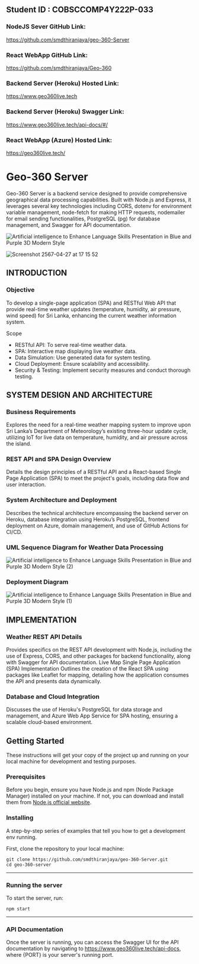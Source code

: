 ## Student ID : COBSCCOMP4Y222P-033


### NodeJS Sever GitHub Link:
https://github.com/smdthiranjaya/geo-360-Server

### React WebApp GitHub Link:
https://github.com/smdthiranjaya/Geo-360

### Backend Server (Heroku) Hosted Link:
https://www.geo360live.tech

### Backend Server (Heroku) Swagger Link:
https://www.geo360live.tech/api-docs/#/

### React WebApp (Azure) Hosted Link:
https://geo360live.tech/

# Geo-360 Server

Geo-360 Server is a backend service designed to provide comprehensive geographical data processing capabilities. Built with Node.js and Express, it leverages several key technologies including CORS, dotenv for environment variable management, node-fetch for making HTTP requests, nodemailer for email sending functionalities, PostgreSQL (pg) for database management, and Swagger for API documentation.

![Artificial intelligence to Enhance Language Skills Presentation in Blue and Purple 3D Modern Style](https://github.com/smdthiranjaya/geo-360-Server/assets/37227365/d58dc91d-6cb8-4488-8e97-d4927bbf1e37)

![Screenshot 2567-04-27 at 17 15 52](https://github.com/smdthiranjaya/Geo-360/assets/37227365/ff3de2ce-1e39-40eb-b7cf-425e740eb201)

## INTRODUCTION

### Objective
To develop a single-page application (SPA) and RESTful Web API that provide real-time weather updates (temperature, humidity, air pressure, wind speed) for Sri Lanka, enhancing the current weather information system.
 
Scope
- RESTful API: To serve real-time weather data.
- SPA: Interactive map displaying live weather data.
- Data Simulation: Use generated data for system testing.
- Cloud Deployment: Ensure scalability and accessibility.
- Security & Testing: Implement security measures and conduct thorough testing.

## SYSTEM DESIGN AND ARCHITECTURE

### Business Requirements

Explores the need for a real-time weather mapping system to improve upon Sri Lanka’s Department of Meteorology’s existing three-hour update cycle, utilizing IoT for live data on temperature, humidity, and air pressure across the island.

### REST API and SPA Design Overview

Details the design principles of a RESTful API and a React-based Single Page Application (SPA) to meet the project's goals, including data flow and user interaction.

### System Architecture and Deployment

Describes the technical architecture encompassing the backend server on Heroku, database integration using Heroku’s PostgreSQL, frontend deployment on Azure, domain management, and use of GitHub Actions for CI/CD.

### UML Sequence Diagram for Weather Data Processing

![Artificial intelligence to Enhance Language Skills Presentation in Blue and Purple 3D Modern Style (2)](https://github.com/smdthiranjaya/geo-360-Server/assets/37227365/08a946d2-7440-4abe-a76a-337da6dfbe76)

### Deployment Diagram

![Artificial intelligence to Enhance Language Skills Presentation in Blue and Purple 3D Modern Style (1)](https://github.com/smdthiranjaya/geo-360-Server/assets/37227365/44640b24-d023-45d4-93f8-211ab610b5df)

## IMPLEMENTATION 

### Weather REST API Details
Provides specifics on the REST API development with Node.js, including the use of Express, CORS, and other packages for backend functionality, along with Swagger for API documentation.
Live Map Single Page Application (SPA) Implementation
Outlines the creation of the React SPA using packages like Leaflet for mapping, detailing how the application consumes the API and presents data dynamically.

### Database and Cloud Integration
Discusses the use of Heroku's PostgreSQL for data storage and management, and Azure Web App Service for SPA hosting, ensuring a scalable cloud-based environment.

## Getting Started

These instructions will get your copy of the project up and running on your local machine for development and testing purposes. 

### Prerequisites

Before you begin, ensure you have Node.js and npm (Node Package Manager) installed on your machine. If not, you can download and install them from [Node.js official website](https://nodejs.org/).

### Installing

A step-by-step series of examples that tell you how to get a development env running.

First, clone the repository to your local machine:


    git clone https://github.com/smdthiranjaya/geo-360-Server.git
    cd geo-360-server

---

### Running the server

To start the server, run:

    npm start


---

### API Documentation

Once the server is running, you can access the Swagger UI for the API documentation by navigating to https://www.geo360live.tech/api-docs, where {PORT} is your server's running port.
